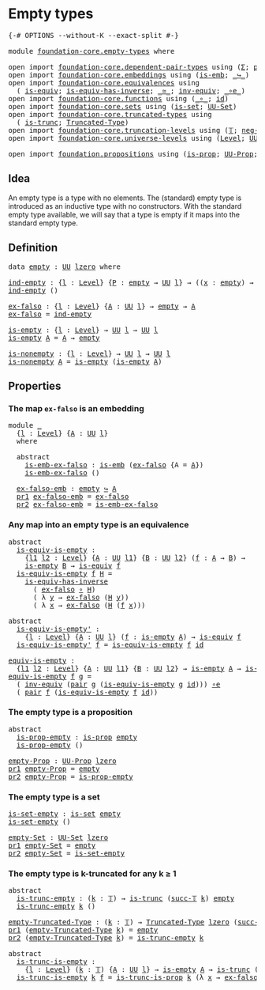 # Empty types

<pre class="Agda"><a id="24" class="Symbol">{-#</a> <a id="28" class="Keyword">OPTIONS</a> <a id="36" class="Pragma">--without-K</a> <a id="48" class="Pragma">--exact-split</a> <a id="62" class="Symbol">#-}</a>

<a id="67" class="Keyword">module</a> <a id="74" href="foundation-core.empty-types.html" class="Module">foundation-core.empty-types</a> <a id="102" class="Keyword">where</a>

<a id="109" class="Keyword">open</a> <a id="114" class="Keyword">import</a> <a id="121" href="foundation-core.dependent-pair-types.html" class="Module">foundation-core.dependent-pair-types</a> <a id="158" class="Keyword">using</a> <a id="164" class="Symbol">(</a><a id="165" href="foundation-core.dependent-pair-types.html#502" class="Record">Σ</a><a id="166" class="Symbol">;</a> <a id="168" href="foundation-core.dependent-pair-types.html#575" class="InductiveConstructor">pair</a><a id="172" class="Symbol">;</a> <a id="174" href="foundation-core.dependent-pair-types.html#592" class="Field">pr1</a><a id="177" class="Symbol">;</a> <a id="179" href="foundation-core.dependent-pair-types.html#604" class="Field">pr2</a><a id="182" class="Symbol">)</a>
<a id="184" class="Keyword">open</a> <a id="189" class="Keyword">import</a> <a id="196" href="foundation-core.embeddings.html" class="Module">foundation-core.embeddings</a> <a id="223" class="Keyword">using</a> <a id="229" class="Symbol">(</a><a id="230" href="foundation-core.embeddings.html#980" class="Function">is-emb</a><a id="236" class="Symbol">;</a> <a id="238" href="foundation-core.embeddings.html#1062" class="Function Operator">_↪_</a><a id="241" class="Symbol">)</a>
<a id="243" class="Keyword">open</a> <a id="248" class="Keyword">import</a> <a id="255" href="foundation-core.equivalences.html" class="Module">foundation-core.equivalences</a> <a id="284" class="Keyword">using</a>
  <a id="292" class="Symbol">(</a> <a id="294" href="foundation-core.equivalences.html#1542" class="Function">is-equiv</a><a id="302" class="Symbol">;</a> <a id="304" href="foundation-core.equivalences.html#2999" class="Function">is-equiv-has-inverse</a><a id="324" class="Symbol">;</a> <a id="326" href="foundation-core.equivalences.html#1607" class="Function Operator">_≃_</a><a id="329" class="Symbol">;</a> <a id="331" href="foundation-core.equivalences.html#5707" class="Function">inv-equiv</a><a id="340" class="Symbol">;</a> <a id="342" href="foundation-core.equivalences.html#7855" class="Function Operator">_∘e_</a><a id="346" class="Symbol">)</a>
<a id="348" class="Keyword">open</a> <a id="353" class="Keyword">import</a> <a id="360" href="foundation-core.functions.html" class="Module">foundation-core.functions</a> <a id="386" class="Keyword">using</a> <a id="392" class="Symbol">(</a><a id="393" href="foundation-core.functions.html#407" class="Function Operator">_∘_</a><a id="396" class="Symbol">;</a> <a id="398" href="foundation-core.functions.html#309" class="Function">id</a><a id="400" class="Symbol">)</a>
<a id="402" class="Keyword">open</a> <a id="407" class="Keyword">import</a> <a id="414" href="foundation-core.sets.html" class="Module">foundation-core.sets</a> <a id="435" class="Keyword">using</a> <a id="441" class="Symbol">(</a><a id="442" href="foundation-core.sets.html#1099" class="Function">is-set</a><a id="448" class="Symbol">;</a> <a id="450" href="foundation-core.sets.html#1177" class="Function">UU-Set</a><a id="456" class="Symbol">)</a>
<a id="458" class="Keyword">open</a> <a id="463" class="Keyword">import</a> <a id="470" href="foundation-core.truncated-types.html" class="Module">foundation-core.truncated-types</a> <a id="502" class="Keyword">using</a>
  <a id="510" class="Symbol">(</a> <a id="512" href="foundation-core.truncated-types.html#1727" class="Function">is-trunc</a><a id="520" class="Symbol">;</a> <a id="522" href="foundation-core.truncated-types.html#1912" class="Function">Truncated-Type</a><a id="536" class="Symbol">)</a>
<a id="538" class="Keyword">open</a> <a id="543" class="Keyword">import</a> <a id="550" href="foundation-core.truncation-levels.html" class="Module">foundation-core.truncation-levels</a> <a id="584" class="Keyword">using</a> <a id="590" class="Symbol">(</a><a id="591" href="foundation-core.truncation-levels.html#382" class="Datatype">𝕋</a><a id="592" class="Symbol">;</a> <a id="594" href="foundation-core.truncation-levels.html#403" class="InductiveConstructor">neg-two-𝕋</a><a id="603" class="Symbol">;</a> <a id="605" href="foundation-core.truncation-levels.html#419" class="InductiveConstructor">succ-𝕋</a><a id="611" class="Symbol">)</a>
<a id="613" class="Keyword">open</a> <a id="618" class="Keyword">import</a> <a id="625" href="foundation-core.universe-levels.html" class="Module">foundation-core.universe-levels</a> <a id="657" class="Keyword">using</a> <a id="663" class="Symbol">(</a><a id="664" href="Agda.Primitive.html#597" class="Postulate">Level</a><a id="669" class="Symbol">;</a> <a id="671" href="foundation-core.universe-levels.html#222" class="Primitive">UU</a><a id="673" class="Symbol">;</a> <a id="675" href="Agda.Primitive.html#764" class="Primitive">lzero</a><a id="680" class="Symbol">)</a>

<a id="683" class="Keyword">open</a> <a id="688" class="Keyword">import</a> <a id="695" href="foundation.propositions.html" class="Module">foundation.propositions</a> <a id="719" class="Keyword">using</a> <a id="725" class="Symbol">(</a><a id="726" href="foundation-core.propositions.html#1295" class="Function">is-prop</a><a id="733" class="Symbol">;</a> <a id="735" href="foundation-core.propositions.html#1380" class="Function">UU-Prop</a><a id="742" class="Symbol">;</a> <a id="744" href="foundation.propositions.html#966" class="Function">is-trunc-is-prop</a><a id="760" class="Symbol">)</a>
</pre>
## Idea

An empty type is a type with no elements. The (standard) empty type is introduced as an inductive type with no constructors. With the standard empty type available, we will say that a type is empty if it maps into the standard empty type.

## Definition

<pre class="Agda"><a id="1039" class="Keyword">data</a> <a id="empty"></a><a id="1044" href="foundation-core.empty-types.html#1044" class="Datatype">empty</a> <a id="1050" class="Symbol">:</a> <a id="1052" href="foundation-core.universe-levels.html#222" class="Primitive">UU</a> <a id="1055" href="Agda.Primitive.html#764" class="Primitive">lzero</a> <a id="1061" class="Keyword">where</a>

<a id="ind-empty"></a><a id="1068" href="foundation-core.empty-types.html#1068" class="Function">ind-empty</a> <a id="1078" class="Symbol">:</a> <a id="1080" class="Symbol">{</a><a id="1081" href="foundation-core.empty-types.html#1081" class="Bound">l</a> <a id="1083" class="Symbol">:</a> <a id="1085" href="Agda.Primitive.html#597" class="Postulate">Level</a><a id="1090" class="Symbol">}</a> <a id="1092" class="Symbol">{</a><a id="1093" href="foundation-core.empty-types.html#1093" class="Bound">P</a> <a id="1095" class="Symbol">:</a> <a id="1097" href="foundation-core.empty-types.html#1044" class="Datatype">empty</a> <a id="1103" class="Symbol">→</a> <a id="1105" href="foundation-core.universe-levels.html#222" class="Primitive">UU</a> <a id="1108" href="foundation-core.empty-types.html#1081" class="Bound">l</a><a id="1109" class="Symbol">}</a> <a id="1111" class="Symbol">→</a> <a id="1113" class="Symbol">((</a><a id="1115" href="foundation-core.empty-types.html#1115" class="Bound">x</a> <a id="1117" class="Symbol">:</a> <a id="1119" href="foundation-core.empty-types.html#1044" class="Datatype">empty</a><a id="1124" class="Symbol">)</a> <a id="1126" class="Symbol">→</a> <a id="1128" href="foundation-core.empty-types.html#1093" class="Bound">P</a> <a id="1130" href="foundation-core.empty-types.html#1115" class="Bound">x</a><a id="1131" class="Symbol">)</a>
<a id="1133" href="foundation-core.empty-types.html#1068" class="Function">ind-empty</a> <a id="1143" class="Symbol">()</a>

<a id="ex-falso"></a><a id="1147" href="foundation-core.empty-types.html#1147" class="Function">ex-falso</a> <a id="1156" class="Symbol">:</a> <a id="1158" class="Symbol">{</a><a id="1159" href="foundation-core.empty-types.html#1159" class="Bound">l</a> <a id="1161" class="Symbol">:</a> <a id="1163" href="Agda.Primitive.html#597" class="Postulate">Level</a><a id="1168" class="Symbol">}</a> <a id="1170" class="Symbol">{</a><a id="1171" href="foundation-core.empty-types.html#1171" class="Bound">A</a> <a id="1173" class="Symbol">:</a> <a id="1175" href="foundation-core.universe-levels.html#222" class="Primitive">UU</a> <a id="1178" href="foundation-core.empty-types.html#1159" class="Bound">l</a><a id="1179" class="Symbol">}</a> <a id="1181" class="Symbol">→</a> <a id="1183" href="foundation-core.empty-types.html#1044" class="Datatype">empty</a> <a id="1189" class="Symbol">→</a> <a id="1191" href="foundation-core.empty-types.html#1171" class="Bound">A</a>
<a id="1193" href="foundation-core.empty-types.html#1147" class="Function">ex-falso</a> <a id="1202" class="Symbol">=</a> <a id="1204" href="foundation-core.empty-types.html#1068" class="Function">ind-empty</a>

<a id="is-empty"></a><a id="1215" href="foundation-core.empty-types.html#1215" class="Function">is-empty</a> <a id="1224" class="Symbol">:</a> <a id="1226" class="Symbol">{</a><a id="1227" href="foundation-core.empty-types.html#1227" class="Bound">l</a> <a id="1229" class="Symbol">:</a> <a id="1231" href="Agda.Primitive.html#597" class="Postulate">Level</a><a id="1236" class="Symbol">}</a> <a id="1238" class="Symbol">→</a> <a id="1240" href="foundation-core.universe-levels.html#222" class="Primitive">UU</a> <a id="1243" href="foundation-core.empty-types.html#1227" class="Bound">l</a> <a id="1245" class="Symbol">→</a> <a id="1247" href="foundation-core.universe-levels.html#222" class="Primitive">UU</a> <a id="1250" href="foundation-core.empty-types.html#1227" class="Bound">l</a>
<a id="1252" href="foundation-core.empty-types.html#1215" class="Function">is-empty</a> <a id="1261" href="foundation-core.empty-types.html#1261" class="Bound">A</a> <a id="1263" class="Symbol">=</a> <a id="1265" href="foundation-core.empty-types.html#1261" class="Bound">A</a> <a id="1267" class="Symbol">→</a> <a id="1269" href="foundation-core.empty-types.html#1044" class="Datatype">empty</a>

<a id="is-nonempty"></a><a id="1276" href="foundation-core.empty-types.html#1276" class="Function">is-nonempty</a> <a id="1288" class="Symbol">:</a> <a id="1290" class="Symbol">{</a><a id="1291" href="foundation-core.empty-types.html#1291" class="Bound">l</a> <a id="1293" class="Symbol">:</a> <a id="1295" href="Agda.Primitive.html#597" class="Postulate">Level</a><a id="1300" class="Symbol">}</a> <a id="1302" class="Symbol">→</a> <a id="1304" href="foundation-core.universe-levels.html#222" class="Primitive">UU</a> <a id="1307" href="foundation-core.empty-types.html#1291" class="Bound">l</a> <a id="1309" class="Symbol">→</a> <a id="1311" href="foundation-core.universe-levels.html#222" class="Primitive">UU</a> <a id="1314" href="foundation-core.empty-types.html#1291" class="Bound">l</a>
<a id="1316" href="foundation-core.empty-types.html#1276" class="Function">is-nonempty</a> <a id="1328" href="foundation-core.empty-types.html#1328" class="Bound">A</a> <a id="1330" class="Symbol">=</a> <a id="1332" href="foundation-core.empty-types.html#1215" class="Function">is-empty</a> <a id="1341" class="Symbol">(</a><a id="1342" href="foundation-core.empty-types.html#1215" class="Function">is-empty</a> <a id="1351" href="foundation-core.empty-types.html#1328" class="Bound">A</a><a id="1352" class="Symbol">)</a>
</pre>
## Properties

### The map `ex-falso` is an embedding

<pre class="Agda"><a id="1422" class="Keyword">module</a> <a id="1429" href="foundation-core.empty-types.html#1429" class="Module">_</a>
  <a id="1433" class="Symbol">{</a><a id="1434" href="foundation-core.empty-types.html#1434" class="Bound">l</a> <a id="1436" class="Symbol">:</a> <a id="1438" href="Agda.Primitive.html#597" class="Postulate">Level</a><a id="1443" class="Symbol">}</a> <a id="1445" class="Symbol">{</a><a id="1446" href="foundation-core.empty-types.html#1446" class="Bound">A</a> <a id="1448" class="Symbol">:</a> <a id="1450" href="foundation-core.universe-levels.html#222" class="Primitive">UU</a> <a id="1453" href="foundation-core.empty-types.html#1434" class="Bound">l</a><a id="1454" class="Symbol">}</a>
  <a id="1458" class="Keyword">where</a>
  
  <a id="1469" class="Keyword">abstract</a>
    <a id="1482" href="foundation-core.empty-types.html#1482" class="Function">is-emb-ex-falso</a> <a id="1498" class="Symbol">:</a> <a id="1500" href="foundation-core.embeddings.html#980" class="Function">is-emb</a> <a id="1507" class="Symbol">(</a><a id="1508" href="foundation-core.empty-types.html#1147" class="Function">ex-falso</a> <a id="1517" class="Symbol">{</a><a id="1518" class="Argument">A</a> <a id="1520" class="Symbol">=</a> <a id="1522" href="foundation-core.empty-types.html#1446" class="Bound">A</a><a id="1523" class="Symbol">})</a>
    <a id="1530" href="foundation-core.empty-types.html#1482" class="Function">is-emb-ex-falso</a> <a id="1546" class="Symbol">()</a>

  <a id="1552" href="foundation-core.empty-types.html#1552" class="Function">ex-falso-emb</a> <a id="1565" class="Symbol">:</a> <a id="1567" href="foundation-core.empty-types.html#1044" class="Datatype">empty</a> <a id="1573" href="foundation-core.embeddings.html#1062" class="Function Operator">↪</a> <a id="1575" href="foundation-core.empty-types.html#1446" class="Bound">A</a>
  <a id="1579" href="foundation-core.dependent-pair-types.html#592" class="Field">pr1</a> <a id="1583" href="foundation-core.empty-types.html#1552" class="Function">ex-falso-emb</a> <a id="1596" class="Symbol">=</a> <a id="1598" href="foundation-core.empty-types.html#1147" class="Function">ex-falso</a>
  <a id="1609" href="foundation-core.dependent-pair-types.html#604" class="Field">pr2</a> <a id="1613" href="foundation-core.empty-types.html#1552" class="Function">ex-falso-emb</a> <a id="1626" class="Symbol">=</a> <a id="1628" href="foundation-core.empty-types.html#1482" class="Function">is-emb-ex-falso</a>
</pre>
### Any map into an empty type is an equivalence

<pre class="Agda"><a id="1707" class="Keyword">abstract</a>
  <a id="is-equiv-is-empty"></a><a id="1718" href="foundation-core.empty-types.html#1718" class="Function">is-equiv-is-empty</a> <a id="1736" class="Symbol">:</a>
    <a id="1742" class="Symbol">{</a><a id="1743" href="foundation-core.empty-types.html#1743" class="Bound">l1</a> <a id="1746" href="foundation-core.empty-types.html#1746" class="Bound">l2</a> <a id="1749" class="Symbol">:</a> <a id="1751" href="Agda.Primitive.html#597" class="Postulate">Level</a><a id="1756" class="Symbol">}</a> <a id="1758" class="Symbol">{</a><a id="1759" href="foundation-core.empty-types.html#1759" class="Bound">A</a> <a id="1761" class="Symbol">:</a> <a id="1763" href="foundation-core.universe-levels.html#222" class="Primitive">UU</a> <a id="1766" href="foundation-core.empty-types.html#1743" class="Bound">l1</a><a id="1768" class="Symbol">}</a> <a id="1770" class="Symbol">{</a><a id="1771" href="foundation-core.empty-types.html#1771" class="Bound">B</a> <a id="1773" class="Symbol">:</a> <a id="1775" href="foundation-core.universe-levels.html#222" class="Primitive">UU</a> <a id="1778" href="foundation-core.empty-types.html#1746" class="Bound">l2</a><a id="1780" class="Symbol">}</a> <a id="1782" class="Symbol">(</a><a id="1783" href="foundation-core.empty-types.html#1783" class="Bound">f</a> <a id="1785" class="Symbol">:</a> <a id="1787" href="foundation-core.empty-types.html#1759" class="Bound">A</a> <a id="1789" class="Symbol">→</a> <a id="1791" href="foundation-core.empty-types.html#1771" class="Bound">B</a><a id="1792" class="Symbol">)</a> <a id="1794" class="Symbol">→</a>
    <a id="1800" href="foundation-core.empty-types.html#1215" class="Function">is-empty</a> <a id="1809" href="foundation-core.empty-types.html#1771" class="Bound">B</a> <a id="1811" class="Symbol">→</a> <a id="1813" href="foundation-core.equivalences.html#1542" class="Function">is-equiv</a> <a id="1822" href="foundation-core.empty-types.html#1783" class="Bound">f</a>
  <a id="1826" href="foundation-core.empty-types.html#1718" class="Function">is-equiv-is-empty</a> <a id="1844" href="foundation-core.empty-types.html#1844" class="Bound">f</a> <a id="1846" href="foundation-core.empty-types.html#1846" class="Bound">H</a> <a id="1848" class="Symbol">=</a>
    <a id="1854" href="foundation-core.equivalences.html#2999" class="Function">is-equiv-has-inverse</a>
      <a id="1881" class="Symbol">(</a> <a id="1883" href="foundation-core.empty-types.html#1147" class="Function">ex-falso</a> <a id="1892" href="foundation-core.functions.html#407" class="Function Operator">∘</a> <a id="1894" href="foundation-core.empty-types.html#1846" class="Bound">H</a><a id="1895" class="Symbol">)</a>
      <a id="1903" class="Symbol">(</a> <a id="1905" class="Symbol">λ</a> <a id="1907" href="foundation-core.empty-types.html#1907" class="Bound">y</a> <a id="1909" class="Symbol">→</a> <a id="1911" href="foundation-core.empty-types.html#1147" class="Function">ex-falso</a> <a id="1920" class="Symbol">(</a><a id="1921" href="foundation-core.empty-types.html#1846" class="Bound">H</a> <a id="1923" href="foundation-core.empty-types.html#1907" class="Bound">y</a><a id="1924" class="Symbol">))</a>
      <a id="1933" class="Symbol">(</a> <a id="1935" class="Symbol">λ</a> <a id="1937" href="foundation-core.empty-types.html#1937" class="Bound">x</a> <a id="1939" class="Symbol">→</a> <a id="1941" href="foundation-core.empty-types.html#1147" class="Function">ex-falso</a> <a id="1950" class="Symbol">(</a><a id="1951" href="foundation-core.empty-types.html#1846" class="Bound">H</a> <a id="1953" class="Symbol">(</a><a id="1954" href="foundation-core.empty-types.html#1844" class="Bound">f</a> <a id="1956" href="foundation-core.empty-types.html#1937" class="Bound">x</a><a id="1957" class="Symbol">)))</a>

<a id="1962" class="Keyword">abstract</a>
  <a id="is-equiv-is-empty&#39;"></a><a id="1973" href="foundation-core.empty-types.html#1973" class="Function">is-equiv-is-empty&#39;</a> <a id="1992" class="Symbol">:</a>
    <a id="1998" class="Symbol">{</a><a id="1999" href="foundation-core.empty-types.html#1999" class="Bound">l</a> <a id="2001" class="Symbol">:</a> <a id="2003" href="Agda.Primitive.html#597" class="Postulate">Level</a><a id="2008" class="Symbol">}</a> <a id="2010" class="Symbol">{</a><a id="2011" href="foundation-core.empty-types.html#2011" class="Bound">A</a> <a id="2013" class="Symbol">:</a> <a id="2015" href="foundation-core.universe-levels.html#222" class="Primitive">UU</a> <a id="2018" href="foundation-core.empty-types.html#1999" class="Bound">l</a><a id="2019" class="Symbol">}</a> <a id="2021" class="Symbol">(</a><a id="2022" href="foundation-core.empty-types.html#2022" class="Bound">f</a> <a id="2024" class="Symbol">:</a> <a id="2026" href="foundation-core.empty-types.html#1215" class="Function">is-empty</a> <a id="2035" href="foundation-core.empty-types.html#2011" class="Bound">A</a><a id="2036" class="Symbol">)</a> <a id="2038" class="Symbol">→</a> <a id="2040" href="foundation-core.equivalences.html#1542" class="Function">is-equiv</a> <a id="2049" href="foundation-core.empty-types.html#2022" class="Bound">f</a>
  <a id="2053" href="foundation-core.empty-types.html#1973" class="Function">is-equiv-is-empty&#39;</a> <a id="2072" href="foundation-core.empty-types.html#2072" class="Bound">f</a> <a id="2074" class="Symbol">=</a> <a id="2076" href="foundation-core.empty-types.html#1718" class="Function">is-equiv-is-empty</a> <a id="2094" href="foundation-core.empty-types.html#2072" class="Bound">f</a> <a id="2096" href="foundation-core.functions.html#309" class="Function">id</a>

<a id="equiv-is-empty"></a><a id="2100" href="foundation-core.empty-types.html#2100" class="Function">equiv-is-empty</a> <a id="2115" class="Symbol">:</a>
  <a id="2119" class="Symbol">{</a><a id="2120" href="foundation-core.empty-types.html#2120" class="Bound">l1</a> <a id="2123" href="foundation-core.empty-types.html#2123" class="Bound">l2</a> <a id="2126" class="Symbol">:</a> <a id="2128" href="Agda.Primitive.html#597" class="Postulate">Level</a><a id="2133" class="Symbol">}</a> <a id="2135" class="Symbol">{</a><a id="2136" href="foundation-core.empty-types.html#2136" class="Bound">A</a> <a id="2138" class="Symbol">:</a> <a id="2140" href="foundation-core.universe-levels.html#222" class="Primitive">UU</a> <a id="2143" href="foundation-core.empty-types.html#2120" class="Bound">l1</a><a id="2145" class="Symbol">}</a> <a id="2147" class="Symbol">{</a><a id="2148" href="foundation-core.empty-types.html#2148" class="Bound">B</a> <a id="2150" class="Symbol">:</a> <a id="2152" href="foundation-core.universe-levels.html#222" class="Primitive">UU</a> <a id="2155" href="foundation-core.empty-types.html#2123" class="Bound">l2</a><a id="2157" class="Symbol">}</a> <a id="2159" class="Symbol">→</a> <a id="2161" href="foundation-core.empty-types.html#1215" class="Function">is-empty</a> <a id="2170" href="foundation-core.empty-types.html#2136" class="Bound">A</a> <a id="2172" class="Symbol">→</a> <a id="2174" href="foundation-core.empty-types.html#1215" class="Function">is-empty</a> <a id="2183" href="foundation-core.empty-types.html#2148" class="Bound">B</a> <a id="2185" class="Symbol">→</a> <a id="2187" href="foundation-core.empty-types.html#2136" class="Bound">A</a> <a id="2189" href="foundation-core.equivalences.html#1607" class="Function Operator">≃</a> <a id="2191" href="foundation-core.empty-types.html#2148" class="Bound">B</a>
<a id="2193" href="foundation-core.empty-types.html#2100" class="Function">equiv-is-empty</a> <a id="2208" href="foundation-core.empty-types.html#2208" class="Bound">f</a> <a id="2210" href="foundation-core.empty-types.html#2210" class="Bound">g</a> <a id="2212" class="Symbol">=</a>
  <a id="2216" class="Symbol">(</a> <a id="2218" href="foundation-core.equivalences.html#5707" class="Function">inv-equiv</a> <a id="2228" class="Symbol">(</a><a id="2229" href="foundation-core.dependent-pair-types.html#575" class="InductiveConstructor">pair</a> <a id="2234" href="foundation-core.empty-types.html#2210" class="Bound">g</a> <a id="2236" class="Symbol">(</a><a id="2237" href="foundation-core.empty-types.html#1718" class="Function">is-equiv-is-empty</a> <a id="2255" href="foundation-core.empty-types.html#2210" class="Bound">g</a> <a id="2257" href="foundation-core.functions.html#309" class="Function">id</a><a id="2259" class="Symbol">)))</a> <a id="2263" href="foundation-core.equivalences.html#7855" class="Function Operator">∘e</a>
  <a id="2268" class="Symbol">(</a> <a id="2270" href="foundation-core.dependent-pair-types.html#575" class="InductiveConstructor">pair</a> <a id="2275" href="foundation-core.empty-types.html#2208" class="Bound">f</a> <a id="2277" class="Symbol">(</a><a id="2278" href="foundation-core.empty-types.html#1718" class="Function">is-equiv-is-empty</a> <a id="2296" href="foundation-core.empty-types.html#2208" class="Bound">f</a> <a id="2298" href="foundation-core.functions.html#309" class="Function">id</a><a id="2300" class="Symbol">))</a>
</pre>
### The empty type is a proposition

<pre class="Agda"><a id="2353" class="Keyword">abstract</a>
  <a id="is-prop-empty"></a><a id="2364" href="foundation-core.empty-types.html#2364" class="Function">is-prop-empty</a> <a id="2378" class="Symbol">:</a> <a id="2380" href="foundation-core.propositions.html#1295" class="Function">is-prop</a> <a id="2388" href="foundation-core.empty-types.html#1044" class="Datatype">empty</a>
  <a id="2396" href="foundation-core.empty-types.html#2364" class="Function">is-prop-empty</a> <a id="2410" class="Symbol">()</a>

<a id="empty-Prop"></a><a id="2414" href="foundation-core.empty-types.html#2414" class="Function">empty-Prop</a> <a id="2425" class="Symbol">:</a> <a id="2427" href="foundation-core.propositions.html#1380" class="Function">UU-Prop</a> <a id="2435" href="Agda.Primitive.html#764" class="Primitive">lzero</a>
<a id="2441" href="foundation-core.dependent-pair-types.html#592" class="Field">pr1</a> <a id="2445" href="foundation-core.empty-types.html#2414" class="Function">empty-Prop</a> <a id="2456" class="Symbol">=</a> <a id="2458" href="foundation-core.empty-types.html#1044" class="Datatype">empty</a>
<a id="2464" href="foundation-core.dependent-pair-types.html#604" class="Field">pr2</a> <a id="2468" href="foundation-core.empty-types.html#2414" class="Function">empty-Prop</a> <a id="2479" class="Symbol">=</a> <a id="2481" href="foundation-core.empty-types.html#2364" class="Function">is-prop-empty</a>
</pre>
### The empty type is a set

<pre class="Agda"><a id="is-set-empty"></a><a id="2537" href="foundation-core.empty-types.html#2537" class="Function">is-set-empty</a> <a id="2550" class="Symbol">:</a> <a id="2552" href="foundation-core.sets.html#1099" class="Function">is-set</a> <a id="2559" href="foundation-core.empty-types.html#1044" class="Datatype">empty</a>
<a id="2565" href="foundation-core.empty-types.html#2537" class="Function">is-set-empty</a> <a id="2578" class="Symbol">()</a>

<a id="empty-Set"></a><a id="2582" href="foundation-core.empty-types.html#2582" class="Function">empty-Set</a> <a id="2592" class="Symbol">:</a> <a id="2594" href="foundation-core.sets.html#1177" class="Function">UU-Set</a> <a id="2601" href="Agda.Primitive.html#764" class="Primitive">lzero</a>
<a id="2607" href="foundation-core.dependent-pair-types.html#592" class="Field">pr1</a> <a id="2611" href="foundation-core.empty-types.html#2582" class="Function">empty-Set</a> <a id="2621" class="Symbol">=</a> <a id="2623" href="foundation-core.empty-types.html#1044" class="Datatype">empty</a>
<a id="2629" href="foundation-core.dependent-pair-types.html#604" class="Field">pr2</a> <a id="2633" href="foundation-core.empty-types.html#2582" class="Function">empty-Set</a> <a id="2643" class="Symbol">=</a> <a id="2645" href="foundation-core.empty-types.html#2537" class="Function">is-set-empty</a>
</pre>
### The empty type is k-truncated for any k ≥ 1

<pre class="Agda"><a id="2720" class="Keyword">abstract</a>
  <a id="is-trunc-empty"></a><a id="2731" href="foundation-core.empty-types.html#2731" class="Function">is-trunc-empty</a> <a id="2746" class="Symbol">:</a> <a id="2748" class="Symbol">(</a><a id="2749" href="foundation-core.empty-types.html#2749" class="Bound">k</a> <a id="2751" class="Symbol">:</a> <a id="2753" href="foundation-core.truncation-levels.html#382" class="Datatype">𝕋</a><a id="2754" class="Symbol">)</a> <a id="2756" class="Symbol">→</a> <a id="2758" href="foundation-core.truncated-types.html#1727" class="Function">is-trunc</a> <a id="2767" class="Symbol">(</a><a id="2768" href="foundation-core.truncation-levels.html#419" class="InductiveConstructor">succ-𝕋</a> <a id="2775" href="foundation-core.empty-types.html#2749" class="Bound">k</a><a id="2776" class="Symbol">)</a> <a id="2778" href="foundation-core.empty-types.html#1044" class="Datatype">empty</a>
  <a id="2786" href="foundation-core.empty-types.html#2731" class="Function">is-trunc-empty</a> <a id="2801" href="foundation-core.empty-types.html#2801" class="Bound">k</a> <a id="2803" class="Symbol">()</a>

<a id="empty-Truncated-Type"></a><a id="2807" href="foundation-core.empty-types.html#2807" class="Function">empty-Truncated-Type</a> <a id="2828" class="Symbol">:</a> <a id="2830" class="Symbol">(</a><a id="2831" href="foundation-core.empty-types.html#2831" class="Bound">k</a> <a id="2833" class="Symbol">:</a> <a id="2835" href="foundation-core.truncation-levels.html#382" class="Datatype">𝕋</a><a id="2836" class="Symbol">)</a> <a id="2838" class="Symbol">→</a> <a id="2840" href="foundation-core.truncated-types.html#1912" class="Function">Truncated-Type</a> <a id="2855" href="Agda.Primitive.html#764" class="Primitive">lzero</a> <a id="2861" class="Symbol">(</a><a id="2862" href="foundation-core.truncation-levels.html#419" class="InductiveConstructor">succ-𝕋</a> <a id="2869" href="foundation-core.empty-types.html#2831" class="Bound">k</a><a id="2870" class="Symbol">)</a>
<a id="2872" href="foundation-core.dependent-pair-types.html#592" class="Field">pr1</a> <a id="2876" class="Symbol">(</a><a id="2877" href="foundation-core.empty-types.html#2807" class="Function">empty-Truncated-Type</a> <a id="2898" href="foundation-core.empty-types.html#2898" class="Bound">k</a><a id="2899" class="Symbol">)</a> <a id="2901" class="Symbol">=</a> <a id="2903" href="foundation-core.empty-types.html#1044" class="Datatype">empty</a>
<a id="2909" href="foundation-core.dependent-pair-types.html#604" class="Field">pr2</a> <a id="2913" class="Symbol">(</a><a id="2914" href="foundation-core.empty-types.html#2807" class="Function">empty-Truncated-Type</a> <a id="2935" href="foundation-core.empty-types.html#2935" class="Bound">k</a><a id="2936" class="Symbol">)</a> <a id="2938" class="Symbol">=</a> <a id="2940" href="foundation-core.empty-types.html#2731" class="Function">is-trunc-empty</a> <a id="2955" href="foundation-core.empty-types.html#2935" class="Bound">k</a>

<a id="2958" class="Keyword">abstract</a>
  <a id="is-trunc-is-empty"></a><a id="2969" href="foundation-core.empty-types.html#2969" class="Function">is-trunc-is-empty</a> <a id="2987" class="Symbol">:</a>
    <a id="2993" class="Symbol">{</a><a id="2994" href="foundation-core.empty-types.html#2994" class="Bound">l</a> <a id="2996" class="Symbol">:</a> <a id="2998" href="Agda.Primitive.html#597" class="Postulate">Level</a><a id="3003" class="Symbol">}</a> <a id="3005" class="Symbol">(</a><a id="3006" href="foundation-core.empty-types.html#3006" class="Bound">k</a> <a id="3008" class="Symbol">:</a> <a id="3010" href="foundation-core.truncation-levels.html#382" class="Datatype">𝕋</a><a id="3011" class="Symbol">)</a> <a id="3013" class="Symbol">{</a><a id="3014" href="foundation-core.empty-types.html#3014" class="Bound">A</a> <a id="3016" class="Symbol">:</a> <a id="3018" href="foundation-core.universe-levels.html#222" class="Primitive">UU</a> <a id="3021" href="foundation-core.empty-types.html#2994" class="Bound">l</a><a id="3022" class="Symbol">}</a> <a id="3024" class="Symbol">→</a> <a id="3026" href="foundation-core.empty-types.html#1215" class="Function">is-empty</a> <a id="3035" href="foundation-core.empty-types.html#3014" class="Bound">A</a> <a id="3037" class="Symbol">→</a> <a id="3039" href="foundation-core.truncated-types.html#1727" class="Function">is-trunc</a> <a id="3048" class="Symbol">(</a><a id="3049" href="foundation-core.truncation-levels.html#419" class="InductiveConstructor">succ-𝕋</a> <a id="3056" href="foundation-core.empty-types.html#3006" class="Bound">k</a><a id="3057" class="Symbol">)</a> <a id="3059" href="foundation-core.empty-types.html#3014" class="Bound">A</a>
  <a id="3063" href="foundation-core.empty-types.html#2969" class="Function">is-trunc-is-empty</a> <a id="3081" href="foundation-core.empty-types.html#3081" class="Bound">k</a> <a id="3083" href="foundation-core.empty-types.html#3083" class="Bound">f</a> <a id="3085" class="Symbol">=</a> <a id="3087" href="foundation.propositions.html#966" class="Function">is-trunc-is-prop</a> <a id="3104" href="foundation-core.empty-types.html#3081" class="Bound">k</a> <a id="3106" class="Symbol">(λ</a> <a id="3109" href="foundation-core.empty-types.html#3109" class="Bound">x</a> <a id="3111" class="Symbol">→</a> <a id="3113" href="foundation-core.empty-types.html#1147" class="Function">ex-falso</a> <a id="3122" class="Symbol">(</a><a id="3123" href="foundation-core.empty-types.html#3083" class="Bound">f</a> <a id="3125" href="foundation-core.empty-types.html#3109" class="Bound">x</a><a id="3126" class="Symbol">))</a>
</pre>